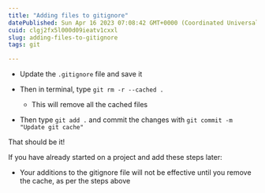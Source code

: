 ```yaml
---
title: "Adding files to gitignore"
datePublished: Sun Apr 16 2023 07:08:42 GMT+0000 (Coordinated Universal Time)
cuid: clgj2fx5l000d09ieatv1cxxl
slug: adding-files-to-gitignore
tags: git

---
```


* Update the `.gitignore` file and save it
    
* Then in terminal, type `git rm -r --cached .`
    
    * This will remove all the cached files
        
* Then type `git add .` and commit the changes with `git commit -m "Update git cache"`
    

That should be it!

If you have already started on a project and add these steps later:

* Your additions to the gitignore file will not be effective until you remove the cache, as per the steps above